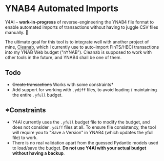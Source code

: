# YNAB4 Automated Imports

Y4AI – **work-in-progress** of reverse-engineering the YNAB4 file format to enable automated imports of transactions without having to juggle CSV files manually. 🤹

The ultimate goal for this tool is to integrate well with another project of mine, [Cleanab](https://github.com/janw/cleanab), which I currently use to auto-import FinTS/HBCI transactions into my  YNAB Web budget ("nYNAB"). Cleanab is supposed to work with other tools in the future, and YNAB4 shall be one of them.

## Todo

* ~~Create transactions~~ Works with some constraints*
* Add support for working with `.ydiff` files, to avoid loading / maintaining the entire `.yfull` budget.

## *Constraints

* Y4AI currently uses the `.yfull` budget file to modify the budget, and does not consider `.ydiff` files at all. To ensure file consistency, the tool will require you to "Save a Version" in YNAB4 (which updates the yfull file) to work.
* There is no real validation apart from the guessed Pydantic models used to load/save the budget. **Do not use Y4AI with your actual budget without having a backup**.
